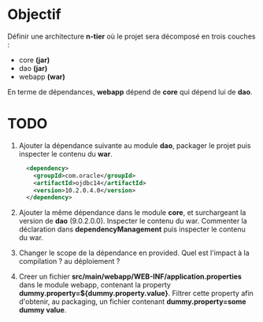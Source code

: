 # Objectif

Définir une architecture **n-tier** où le projet sera décomposé en trois couches : 
* core **(jar)**
* dao **(jar)**
* webapp **(war)**

En terme de dépendances, **webapp** dépend de **core** qui dépend lui de **dao**.

# TODO

1. Ajouter la dépendance suivante au module **dao**, packager le projet puis inspecter le contenu du **war**. 
    
    ```xml
      <dependency>
        <groupId>com.oracle</groupId>
        <artifactId>ojdbc14</artifactId>
        <version>10.2.0.4.0</version>
      </dependency>
    ```
 
2. Ajouter la même dépendance dans le module **core**, et surchargeant la version de **dao** (9.0.2.0.0). Inspecter le contenu du war. Commenter la déclaration dans **dependencyManagement** puis inspecter le contenu du war.
    
3. Changer le scope de la dépendance en provided. Quel est l'impact à la compilation ? au déploiement ?
 
4. Creer un fichier **src/main/webapp/WEB-INF/application.properties** dans le module webapp, contenant la property **dummy.property=${dummy.property.value}**. Filtrer cette property afin d'obtenir, au packaging, un fichier contenant **dummy.property=some dummy value**.
 
